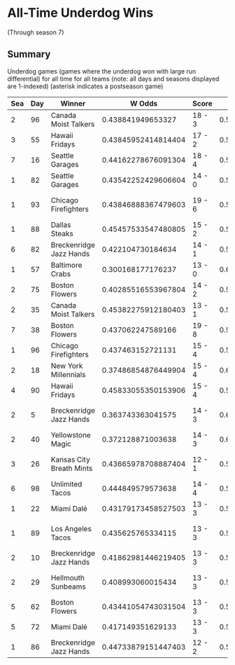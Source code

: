 # All-Time Underdog Wins
(Through season 7)

## Summary



Underdog games (games where the underdog won with large run differential) for all time for all teams (note: all days and seasons displayed are 1-indexed) (asterisk indicates a postseason game)


| Sea | Day | Winner | W Odds | Score | L Odds | Loser | 
| ------ |------ |------ |------ |------ |------ |------ |
| 2 | 96 | Canada Moist Talkers | 0.438841949653327 | 18 - 3 | 0.561158050346672 | Seattle Garages | 
| 3 | 55 | Hawaii Fridays | 0.43845952414814404 | 17 - 2 | 0.5615404758518551 | New York Millennials | 
| 7 | 16 | Seattle Garages | 0.44162278676091304 | 18 - 4 | 0.5583772132390861 | Hades Tigers | 
| 1 | 82 | Seattle Garages | 0.43542252429606604 | 14 - 0 | 0.564577475703934 | Mexico City Wild Wings | 
| 1 | 93 | Chicago Firefighters | 0.43846888367479603 | 19 - 6 | 0.561531116325203 | San Francisco Lovers | 
| 1 | 88 | Dallas Steaks | 0.45457533547480805 | 15 - 2 | 0.545424664525191 | Chicago Firefighters | 
| 6 | 82 | Breckenridge Jazz Hands | 0.422104730184634 | 14 - 1 | 0.5778952698153651 | Houston Spies | 
| 1 | 57 | Baltimore Crabs | 0.300168177176237 | 13 - 0 | 0.6998318228237631 | Hades Tigers | 
| 2 | 75 | Boston Flowers | 0.40285516553967804 | 14 - 2 | 0.5971448344603221 | Yellowstone Magic | 
| 2 | 35 | Canada Moist Talkers | 0.45382275912180403 | 13 - 1 | 0.5461772408781951 | Hades Tigers | 
| 7 | 38 | Boston Flowers | 0.437062247589166 | 19 - 8 | 0.562937752410833 | Chicago Firefighters | 
| 1 | 96 | Chicago Firefighters | 0.437463152721131 | 15 - 4 | 0.562536847278868 | Yellowstone Magic | 
| 2 | 18 | New York Millennials | 0.37486854876449904 | 15 - 4 | 0.6251314512355001 | Boston Flowers | 
| 4 | 90 | Hawaii Fridays | 0.45833055350153906 | 15 - 4 | 0.54166944649846 | Yellowstone Magic | 
| 2 | 5 | Breckenridge Jazz Hands | 0.363743363041575 | 14 - 3 | 0.636256636958424 | Canada Moist Talkers | 
| 2 | 40 | Yellowstone Magic | 0.372128871003638 | 14 - 3 | 0.627871128996361 | Chicago Firefighters | 
| 3 | 26 | Kansas City Breath Mints | 0.43665978708887404 | 12 - 1 | 0.563340212911125 | San Francisco Lovers | 
| 6 | 98 | Unlimited Tacos | 0.444849579573638 | 14 - 4 | 0.5551504204263611 | Hellmouth Sunbeams | 
| 1 | 22 | Miami Dalé | 0.43179173458527503 | 13 - 3 | 0.568208265414724 | Hades Tigers | 
| 1 | 89 | Los Angeles Tacos | 0.435625765334115 | 13 - 3 | 0.564374234665884 | Kansas City Breath Mints | 
| 2 | 10 | Breckenridge Jazz Hands | 0.41862981446219405 | 13 - 3 | 0.5813701855378051 | Hellmouth Sunbeams | 
| 2 | 29 | Hellmouth Sunbeams | 0.408993060015434 | 13 - 3 | 0.591006939984565 | Canada Moist Talkers | 
| 5 | 62 | Boston Flowers | 0.43441054743031504 | 13 - 3 | 0.5655894525696841 | Hawaii Fridays | 
| 5 | 72 | Miami Dalé | 0.417149351629133 | 13 - 3 | 0.5828506483708661 | Yellowstone Magic | 
| 1 | 86 | Breckenridge Jazz Hands | 0.44733879151447403 | 12 - 2 | 0.552661208485525 | Mexico City Wild Wings | 


